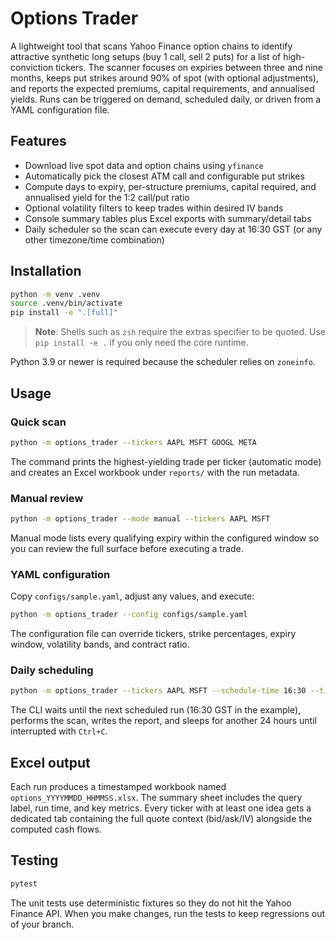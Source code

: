 # Options Trader

A lightweight tool that scans Yahoo Finance option chains to identify attractive
synthetic long setups (buy 1 call, sell 2 puts) for a list of high-conviction
tickers. The scanner focuses on expiries between three and nine months, keeps
put strikes around 90% of spot (with optional adjustments), and reports the
expected premiums, capital requirements, and annualised yields. Runs can be
triggered on demand, scheduled daily, or driven from a YAML configuration file.

## Features

- Download live spot data and option chains using `yfinance`
- Automatically pick the closest ATM call and configurable put strikes
- Compute days to expiry, per-structure premiums, capital required, and
  annualised yield for the 1:2 call/put ratio
- Optional volatility filters to keep trades within desired IV bands
- Console summary tables plus Excel exports with summary/detail tabs
- Daily scheduler so the scan can execute every day at 16:30 GST (or any other
  timezone/time combination)

## Installation

```bash
python -m venv .venv
source .venv/bin/activate
pip install -e ".[full]"
```

> **Note**: Shells such as `zsh` require the extras specifier to be quoted. Use
> `pip install -e .` if you only need the core runtime.

Python 3.9 or newer is required because the scheduler relies on `zoneinfo`.

## Usage

### Quick scan

```bash
python -m options_trader --tickers AAPL MSFT GOOGL META
```

The command prints the highest-yielding trade per ticker (automatic mode) and
creates an Excel workbook under `reports/` with the run metadata.

### Manual review

```bash
python -m options_trader --mode manual --tickers AAPL MSFT
```

Manual mode lists every qualifying expiry within the configured window so you
can review the full surface before executing a trade.

### YAML configuration

Copy `configs/sample.yaml`, adjust any values, and execute:

```bash
python -m options_trader --config configs/sample.yaml
```

The configuration file can override tickers, strike percentages, expiry window,
volatility bands, and contract ratio.

### Daily scheduling

```bash
python -m options_trader --tickers AAPL MSFT --schedule-time 16:30 --timezone Asia/Dubai
```

The CLI waits until the next scheduled run (16:30 GST in the example), performs
the scan, writes the report, and sleeps for another 24 hours until interrupted
with `Ctrl+C`.

## Excel output

Each run produces a timestamped workbook named `options_YYYYMMDD_HHMMSS.xlsx`.
The summary sheet includes the query label, run time, and key metrics. Every
ticker with at least one idea gets a dedicated tab containing the full quote
context (bid/ask/IV) alongside the computed cash flows.

## Testing

```bash
pytest
```

The unit tests use deterministic fixtures so they do not hit the Yahoo Finance
API. When you make changes, run the tests to keep regressions out of your
branch.
